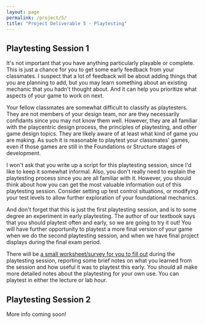 ```yaml
---
layout: page
permalink: /project/5/
title: "Project Deliverable 5 - Playtesting"
---
```



## Playtesting Session 1

It's not important that you have anything particularly playable or complete.
This is just a chance for you to get some early feedback from your classmates.
I suspect that a lot of feedback will be about adding things that you are planning to add, but you may learn something about an existing mechanic that you hadn't thought about.
And it can help you prioritize what aspects of your game to work on next.

Your fellow classmates are somewhat difficult to classify as playtesters.
They are not members of your design team, nor are they necessarily confidants since you may not know them well.
However, they are all familiar with the playcentric design process, the principles of playtesting, and other game design topics.
They are likely aware of at least what kind of game you are making.
As such it is reasonable to playtest your classmates' games, even if those games are still in the Foundations or Structure stages of development.

I won't ask that you write up a script for this playtesting session, since I'd like to keep it somewhat informal.
Also, you don't really need to explain the playtesting process since you are all familiar with it.
However, you should think about how you can get the most valuable information out of this playtesting session.
Consider setting up test control situations, or modifying your test levels to allow further exploration of your foundational mechanics.

And don't forget that this is just the first playtesting session, and is to some degree an experiment in early playtesting.
The author of our textbook says that you should playtest often and early, so we are going to try it out!
You will have further opportunity to playtest a more final version of your game when we do the second playtesting session, and when we have final project displays during the final exam period.

There will be [a small worksheet/survey for you to fill out](https://docs.google.com/document/d/1B_yCd7u-56y6nWeqOYVG-9v6vofP1bIbQ5On_EyN1V8/edit?usp=sharing) during the playtesting session,
reporting some brief notes on what you learned from the session and how useful it was to playtest this early.
You should all make more detailed notes about the playtesting for your own use.
You can playtest in either the lecture or lab hour.

## Playtesting Session 2

More info coming soon!
